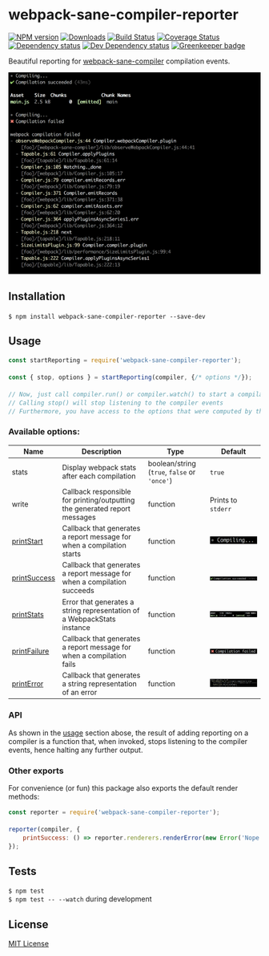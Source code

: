 # webpack-sane-compiler-reporter

[![NPM version][npm-image]][npm-url] [![Downloads][downloads-image]][npm-url] [![Build Status][travis-image]][travis-url] [![Coverage Status][codecov-image]][codecov-url] [![Dependency status][david-dm-image]][david-dm-url] [![Dev Dependency status][david-dm-dev-image]][david-dm-dev-url] [![Greenkeeper badge][greenkeeper-image]][greenkeeper-url]

[npm-url]:https://npmjs.org/package/webpack-sane-compiler-reporter
[npm-image]:http://img.shields.io/npm/v/webpack-sane-compiler-reporter.svg
[downloads-image]:http://img.shields.io/npm/dm/webpack-sane-compiler-reporter.svg
[travis-url]:https://travis-ci.org/moxystudio/webpack-sane-compiler-reporter
[travis-image]:http://img.shields.io/travis/moxystudio/webpack-sane-compiler-reporter/master.svg
[codecov-url]:https://codecov.io/gh/moxystudio/webpack-sane-compiler-reporter
[codecov-image]:https://img.shields.io/codecov/c/github/moxystudio/webpack-sane-compiler-reporter/master.svg
[david-dm-url]:https://david-dm.org/moxystudio/webpack-sane-compiler-reporter
[david-dm-image]:https://img.shields.io/david/moxystudio/webpack-sane-compiler-reporter.svg
[david-dm-dev-url]:https://david-dm.org/moxystudio/webpack-sane-compiler-reporter?type=dev
[david-dm-dev-image]:https://img.shields.io/david/dev/moxystudio/webpack-sane-compiler-reporter.svg
[greenkeeper-image]:https://badges.greenkeeper.io/moxystudio/webpack-sane-compiler-reporter.svg
[greenkeeper-url]:https://greenkeeper.io

Beautiful reporting for [webpack-sane-compiler](https://github.com/moxystudio/webpack-sane-compiler) compilation events.

![Example output](images/output.png)

## Installation

`$ npm install webpack-sane-compiler-reporter --save-dev`


## Usage

```js
const startReporting = require('webpack-sane-compiler-reporter');

const { stop, options } = startReporting(compiler, {/* options */});

// Now, just call compiler.run() or compiler.watch() to start a compilation and start outputting reports
// Calling stop() will stop listening to the compiler events
// Furthermore, you have access to the options that were computed by the merge of provided options and the defaults
```

### Available options:

| Name   | Description   | Type     | Default |
| ------ | ------------- | -------- | ------- |
| stats | Display webpack stats after each compilation | boolean/string (`true`, `false` or `'once'`) | `true` |
| write | Callback responsible for printing/outputting the generated report messages | function | Prints to `stderr` |
| [printStart](https://github.com/moxystudio/webpack-sane-compiler-reporter/commit/a2e035470c0418d8d375e777c8e153cbedf7034c#diff-168726dbe96b3ce427e7fedce31bb0bcR16) | Callback that generates a report message for when a compilation starts | function | ![Example output](images/start.png) |
| [printSuccess](https://github.com/moxystudio/webpack-sane-compiler-reporter/commit/a2e035470c0418d8d375e777c8e153cbedf7034c#diff-168726dbe96b3ce427e7fedce31bb0bcR17) | Callback that generates a report message for when a compilation succeeds | function | ![Example output](images/success.png) |
| [printStats](https://github.com/moxystudio/webpack-sane-compiler-reporter/commit/a2e035470c0418d8d375e777c8e153cbedf7034c#diff-168726dbe96b3ce427e7fedce31bb0bcR20) | Error that generates a string representation of a WebpackStats instance | function | ![Example output](images/stats.png) |
| [printFailure](https://github.com/moxystudio/webpack-sane-compiler-reporter/commit/a2e035470c0418d8d375e777c8e153cbedf7034c#diff-168726dbe96b3ce427e7fedce31bb0bcR18) | Callback that generates a report message for when a compilation fails | function | ![Example output](images/failure.png) |
| [printError](https://github.com/moxystudio/webpack-sane-compiler-reporter/commit/a2e035470c0418d8d375e777c8e153cbedf7034c#diff-168726dbe96b3ce427e7fedce31bb0bcR19) | Callback that generates a string representation of an error | function | ![Example output](images/error.png) |


### API

As shown in the [usage](#usage) section abose, the result of adding reporting on a compiler is a function that, when invoked, stops listening to the compiler events, hence halting any further output.

### Other exports

For convenience (or fun) this package also exports the default render methods:

```js
const reporter = require('webpack-sane-compiler-reporter');

reporter(compiler, {
    printSuccess: () => reporter.renderers.renderError(new Error('Nope!')), // ¯\_(ツ)_/¯
});

```


## Tests

`$ npm test`   
`$ npm test -- --watch` during development


## License

[MIT License](http://opensource.org/licenses/MIT)
